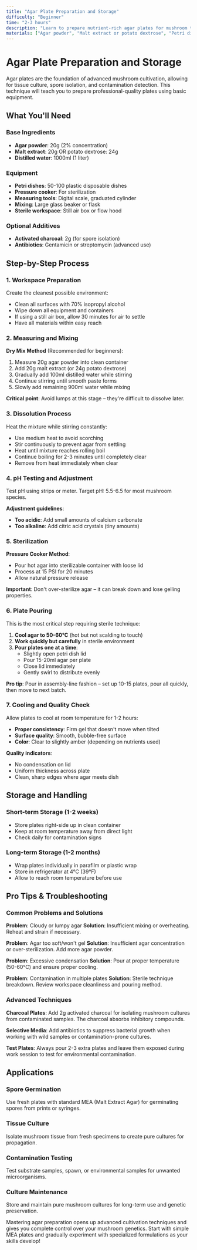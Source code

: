 ```yaml
---
title: "Agar Plate Preparation and Storage"
difficulty: "Beginner"
time: "2-3 hours"
description: "Learn to prepare nutrient-rich agar plates for mushroom tissue culture, spore germination, and contamination testing."
materials: ["Agar powder", "Malt extract or potato dextrose", "Petri dishes", "Pressure cooker", "Still air box or flow hood", "Parafilm or plastic wrap"]
---
```


# Agar Plate Preparation and Storage

Agar plates are the foundation of advanced mushroom cultivation, allowing for tissue culture, spore isolation, and contamination detection. This technique will teach you to prepare professional-quality plates using basic equipment.

## What You'll Need

### Base Ingredients
- **Agar powder**: 20g (2% concentration)
- **Malt extract**: 20g OR potato dextrose: 24g
- **Distilled water**: 1000ml (1 liter)

### Equipment
- **Petri dishes**: 50-100 plastic disposable dishes
- **Pressure cooker**: For sterilization
- **Measuring tools**: Digital scale, graduated cylinder
- **Mixing**: Large glass beaker or flask
- **Sterile workspace**: Still air box or flow hood

### Optional Additives
- **Activated charcoal**: 2g (for spore isolation)
- **Antibiotics**: Gentamicin or streptomycin (advanced use)

## Step-by-Step Process

### 1. Workspace Preparation

Create the cleanest possible environment:
- Clean all surfaces with 70% isopropyl alcohol
- Wipe down all equipment and containers
- If using a still air box, allow 30 minutes for air to settle
- Have all materials within easy reach

### 2. Measuring and Mixing

**Dry Mix Method** (Recommended for beginners):
1. Measure 20g agar powder into clean container
2. Add 20g malt extract (or 24g potato dextrose)
3. Gradually add 100ml distilled water while stirring
4. Continue stirring until smooth paste forms
5. Slowly add remaining 900ml water while mixing

**Critical point**: Avoid lumps at this stage – they're difficult to dissolve later.

### 3. Dissolution Process

Heat the mixture while stirring constantly:
- Use medium heat to avoid scorching
- Stir continuously to prevent agar from settling
- Heat until mixture reaches rolling boil
- Continue boiling for 2-3 minutes until completely clear
- Remove from heat immediately when clear

### 4. pH Testing and Adjustment

Test pH using strips or meter. Target pH: 5.5-6.5 for most mushroom species.

**Adjustment guidelines**:
- **Too acidic**: Add small amounts of calcium carbonate
- **Too alkaline**: Add citric acid crystals (tiny amounts)

### 5. Sterilization

**Pressure Cooker Method**:
- Pour hot agar into sterilizable container with loose lid
- Process at 15 PSI for 20 minutes
- Allow natural pressure release

**Important**: Don't over-sterilize agar – it can break down and lose gelling properties.

### 6. Plate Pouring

This is the most critical step requiring sterile technique:

1. **Cool agar to 50-60°C** (hot but not scalding to touch)
2. **Work quickly but carefully** in sterile environment
3. **Pour plates one at a time**:
   - Slightly open petri dish lid
   - Pour 15-20ml agar per plate
   - Close lid immediately
   - Gently swirl to distribute evenly

**Pro tip**: Pour in assembly-line fashion – set up 10-15 plates, pour all quickly, then move to next batch.

### 7. Cooling and Quality Check

Allow plates to cool at room temperature for 1-2 hours:
- **Proper consistency**: Firm gel that doesn't move when tilted
- **Surface quality**: Smooth, bubble-free surface
- **Color**: Clear to slightly amber (depending on nutrients used)

**Quality indicators**:
- No condensation on lid
- Uniform thickness across plate
- Clean, sharp edges where agar meets dish

## Storage and Handling

### Short-term Storage (1-2 weeks)
- Store plates right-side up in clean container
- Keep at room temperature away from direct light
- Check daily for contamination signs

### Long-term Storage (1-2 months)
- Wrap plates individually in parafilm or plastic wrap
- Store in refrigerator at 4°C (39°F)
- Allow to reach room temperature before use

## Pro Tips & Troubleshooting

### Common Problems and Solutions

**Problem**: Cloudy or lumpy agar
**Solution**: Insufficient mixing or overheating. Reheat and strain if necessary.

**Problem**: Agar too soft/won't gel
**Solution**: Insufficient agar concentration or over-sterilization. Add more agar powder.

**Problem**: Excessive condensation
**Solution**: Pour at proper temperature (50-60°C) and ensure proper cooling.

**Problem**: Contamination in multiple plates
**Solution**: Sterile technique breakdown. Review workspace cleanliness and pouring method.

### Advanced Techniques

**Charcoal Plates**: Add 2g activated charcoal for isolating mushroom cultures from contaminated samples. The charcoal absorbs inhibitory compounds.

**Selective Media**: Add antibiotics to suppress bacterial growth when working with wild samples or contamination-prone cultures.

**Test Plates**: Always pour 2-3 extra plates and leave them exposed during work session to test for environmental contamination.

## Applications

### Spore Germination
Use fresh plates with standard MEA (Malt Extract Agar) for germinating spores from prints or syringes.

### Tissue Culture
Isolate mushroom tissue from fresh specimens to create pure cultures for propagation.

### Contamination Testing
Test substrate samples, spawn, or environmental samples for unwanted microorganisms.

### Culture Maintenance
Store and maintain pure mushroom cultures for long-term use and genetic preservation.

Mastering agar preparation opens up advanced cultivation techniques and gives you complete control over your mushroom genetics. Start with simple MEA plates and gradually experiment with specialized formulations as your skills develop!
